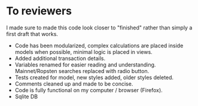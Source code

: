 # To reviewers

I made sure to made this code look closer to "finished" rather than simply a first draft that works.  

* Code has been modularized, complex calculations are placed inside models when possible, minimal logic is placed in views.  
* Added additional transaction details.
* Variables renamed for easier reading and understanding.  Mainnet/Ropsten searches replaced with radio button. 
* Tests created for model, new styles added, older styles deleted.
* Comments cleaned up and made to be concise.
* Code is fully functional on my computer / browser (Firefox).
* Sqlite DB
